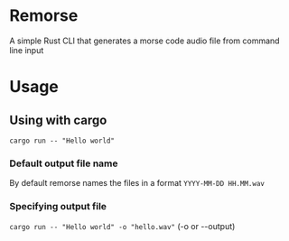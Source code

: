 # Remorse
A simple Rust CLI that generates a morse code audio file from command line input

# Usage
## Using with cargo
`cargo run -- "Hello world"`
### Default output file name
By default remorse names the files in a format `YYYY-MM-DD HH.MM.wav`
### Specifying output file
`cargo run -- "Hello world" -o "hello.wav"` (-o or --output)
